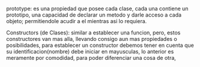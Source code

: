 prototype:
        es una propiedad que posee cada clase, cada una contiene un prototipo, una capacidad de declarar un metodo y darle acceso a cada objeto; permitiendole  acudir a el mientras asi lo requiera.

Constructors (de Clases):
        similar a establecer una funcion, pero, estos constructores van mas alla, llevando consigo aun mas propiedades o posibilidades, para establecer un constructor debemos tener en cuenta que su identificacion(nombre) debe iniciar en mayusculas, lo anterior es meramente por comodidad, para poder diferenciar una cosa de otra, 